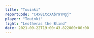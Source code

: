 ```yaml
---
title: "Touinki"
reportCode: "C4x81tcXAbr9YMgj"
player: "Touinki"
fight: "Leotheras the Blind"
date: 2021-09-22T19:00:43.822000+00:00
---
```

